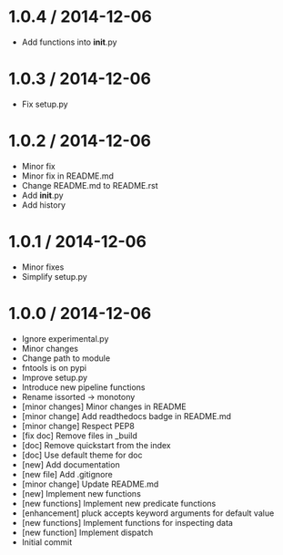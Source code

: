 1.0.4 / 2014-12-06
==================

* Add functions into __init__.py

1.0.3 / 2014-12-06
==================

  * Fix setup.py

1.0.2 / 2014-12-06
==================

  * Minor fix
  * Minor fix in README.md
  * Change README.md to README.rst
  * Add __init__.py
  * Add history

1.0.1 / 2014-12-06
==================

* Minor fixes
* Simplify setup.py

1.0.0 / 2014-12-06
==================

  * Ignore experimental.py
  * Minor changes
  * Change path to module
  * fntools is on pypi
  * Improve setup.py
  * Introduce new pipeline functions
  * Rename issorted -> monotony
  * [minor changes] Minor changes in README
  * [minor change] Add readthedocs badge in README.md
  * [minor change] Respect PEP8
  * [fix doc] Remove files in _build
  * [doc] Remove quickstart from the index
  * [doc] Use default theme for doc
  * [new] Add documentation
  * [new file] Add .gitignore
  * [minor change] Update README.md
  * [new] Implement new functions
  * [new functions] Implement new predicate functions
  * [enhancement] pluck accepts keyword arguments for default value
  * [new functions] Implement functions for inspecting data
  * [new function] Implement dispatch
  * Initial commit
